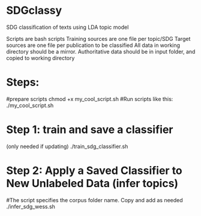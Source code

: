 # SDGclassy
SDG classification of texts using LDA topic model


Scripts are bash scripts
Training sources are one file per topic/SDG
Target sources are one file per publication to be classified
All data in working directory should be a mirror. Authoritative data should be in input folder, and copied to working directory

# Steps: 
#prepare scripts
chmod +x my_cool_script.sh
#Run scripts like this:
./my_cool_script.sh


# Step 1: train and save a classifier
(only needed if updating)
./train_sdg_classifier.sh


# Step 2: Apply a Saved Classifier to New Unlabeled Data (infer topics)
#The script specifies the corpus folder name. Copy and add as needed
./infer_sdg_wess.sh




